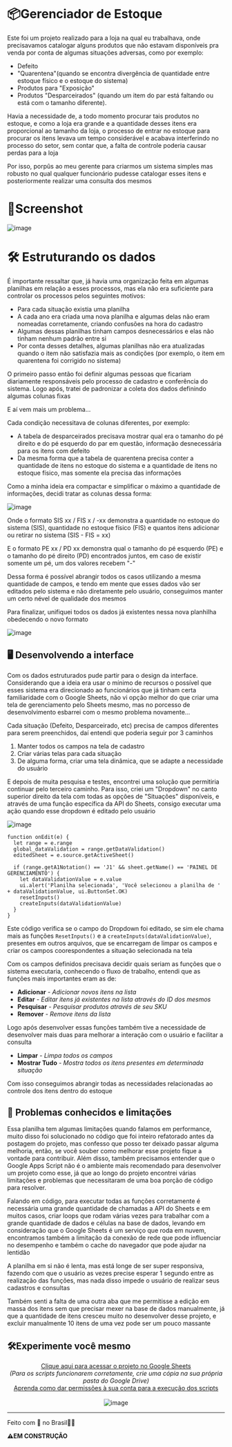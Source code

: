 # 📦Gerenciador de Estoque

Este foi um projeto realizado para a loja na qual eu trabalhava, onde precisavamos catalogar alguns produtos que não estavam disponíveis pra venda por conta de algumas situações adversas, como por exemplo: 

- Defeito
- "Quarentena"(quando se encontra divergência de quantidade entre estoque físico e o estoque do sistema)
- Produtos para "Exposição"
- Produtos "Desparceirados" (quando um item do par está faltando ou está com o tamanho diferente).

Havia a necessidade de, a todo momento procurar tais produtos no estoque, e como a loja era grande e a quantidade desses itens era proporcional ao tamanho da loja, o processo de entrar no estoque para procurar os itens levava um tempo considerável e acabava interferindo no processo do setor, sem contar que, a falta de controle poderia causar perdas para a loja

Por isso, porpûs ao meu gerente para criarmos um sistema simples mas robusto no qual qualquer funcionário pudesse catalogar esses itens e posteriormente realizar uma consulta dos mesmos

# 📸Screenshot
![image](https://github.com/gudaoliveira/NIKE_gerenciador_de_estoque/assets/20359615/52318e39-b54c-4f11-bbb1-757985d67bed)

# 🛠️ Estruturando os dados

É importante ressaltar que, já havia uma organização feita em algumas planilhas em relação a esses processos, mas ela não era suficiente para controlar os processos pelos seguintes motivos:

- Para cada situação existia uma planilha
- A cada ano era criada uma nova planilha e algumas delas não eram nomeadas corretamente, criando confusões na hora do cadastro
- Algumas dessas planilhas tinham campos desnecessários e elas não tinham nenhum padrão entre si
- Por conta desses detalhes, algumas planilhas não era atualizadas quando o item não satisfazia mais as condições (por exemplo, o item em quarentena foi corrigido no sistema)

O primeiro passo então foi definir algumas pessoas que ficariam diariamente responsáveis pelo processo de cadastro e conferência do sistema. Logo após, tratei de padronizar a coleta dos dados definindo algumas colunas fixas

E aí vem mais um problema...

Cada condição necessitava de colunas diferentes, por exemplo:

- A tabela de desparceirados precisava mostrar qual era o tamanho do pé direito e do pé esquerdo do par em questão, informação desnecessária para os itens com defeito
- Da mesma forma que a tabela de quarentena precisa conter a quantidade de itens no estoque do sistema e a quantidade de itens no estoque físico, mas somente ela precisa das informações

Como a minha ideia era compactar e simplificar o máximo a quantidade de informações, decidi tratar as colunas dessa forma:

![image](https://github.com/gudaoliveira/NIKE_gerenciador_de_estoque/assets/20359615/ee7387ad-4525-4d93-8b73-3847da7fa2df)

Onde o formato SIS xx / FIS x / -xx demonstra a quantidade no estoque do sistema (SIS), quantidade no estoque físico (FIS) e quantos itens adicionar ou retirar no sistema (SIS - FIS = xx)

E o formato PE xx / PD xx demonstra qual o tamanho do pé esquerdo (PE) e o tamanho do pé direito (PD) encontrados juntos, em caso de existir somente um pé, um dos valores recebem "-"

Dessa forma é possível abrangir todos os casos utilizando a mesma quantidade de campos, e tendo em mente que esses dados vão ser editados pelo sistema e não diretamente pelo usuário, conseguimos manter um certo nével de qualidade dos mesmos

Para finalizar, unifiquei todos os dados já existentes nessa nova planhilha obedecendo o novo formato

![image](https://github.com/gudaoliveira/NIKE_gerenciador_de_estoque/assets/20359615/3e4adc9e-5d3d-451b-8f84-f71cf8225706)

## 🖥️ Desenvolvendo a interface

Com os dados estruturados pude partir para o design da interface. Considerando que a ideia era usar o mínimo de recursos o possível que esses sistema era direcionado ao funcionários que já tinham certa familiaridade com o Google Sheets, não vi opção melhor do que criar uma tela de gerenciamento pelo Sheets mesmo, mas no porcesso de desenvolvimento esbarrei com o mesmo problema novamente...

Cada situação (Defeito, Desparceirado, etc) precisa de campos diferentes para serem preenchidos, daí entendi que poderia seguir por 3 caminhos

1. Manter todos os campos na tela de cadastro
2. Criar várias telas para cada situação
3. De alguma forma, criar uma tela dinâmica, que se adapte a necessidade do usuário

E depois de muita pesquisa e testes, encontrei uma solução que permitiria continuar pelo terceiro caminho. Para isso, criei um "Dropdown" no canto superior direito da tela com todas as opções de "Situações" disponíveis, e através de uma função específica da API do Sheets, consigo executar uma ação quando esse dropdown é editado pelo usuário

![image](https://github.com/gudaoliveira/NIKE_gerenciador_de_estoque/assets/20359615/0e8b30c2-c84c-4d51-853c-d967187e0e03)

```
function onEdit(e) {
  let range = e.range
  global_dataValidation = range.getDataValidation()
  editedSheet = e.source.getActiveSheet()

  if (range.getA1Notation() == 'J1' && sheet.getName() == 'PAINEL DE GERENCIAMENTO') {
    let dataValidationValue = e.value
    ui.alert('Planilha selecionada', 'Você selecionou a planilha de ' + dataValidationValue, ui.ButtonSet.OK)
    resetInputs()
    createInputs(dataValidationValue)
  }
}
```
Este código verifica se o campo do Dropdown foi editado, se sim ele chama mais  as funções `ResetInputs()` e a `createInputs(dataValidationValue)`, presentes em outros arquivos, que se encarregam de limpar os campos e criar os campos coorespondentes a situação selecionada na tela

Com os campos definidos precisava decidir quais seriam as funções que o sistema executaria, conhecendo o fluxo de trabalho, entendi que as funções mais importantes eram as de:
- **Adicionar** - _Adicionar novos itens na lista_
- **Editar** - _Editar itens já existentes na lista através do ID dos mesmos_
- **Pesquisar** - _Pesquisar produtos através de seu SKU_
- **Remover** - _Remove itens da lista_

Logo após desenvolver essas funções também tive a necessidade de desenvolver mais duas para melhorar a interação com o usuário e facilitar a consulta 
- **Limpar** - _Limpa todos os campos_
- **Mostrar Tudo** - _Mostra todos os itens presentes em determinada situação_

Com isso conseguimos abrangir todas as necessidades relacionadas ao controle dos itens dentro do estoque

## 🧐 Problemas conhecidos e limitações

Essa planilha tem algumas limitações quando falamos em performance, muito disso foi solucionado no código que foi inteiro refatorado antes da postagem do projeto, mas confesso que posso ter deixado passar alguma melhoria, então, se você souber como melhorar esse projeto fique a vontade para contribuir. Além disso, também precisamos entender que o Google Apps Script não é o ambiente mais recomendado para desenvolver um projeto como esse, já que ao longo do projeto encontrei várias limitações e problemas que necessitaram de uma boa porção de código para resolver.

Falando em código, para executar todas as funções corretamente é necessária uma grande quantidade de chamadas a API do Sheets e em muitos casos, criar loops que rodam várias vezes para trabalhar com a grande quantidade de dados e células na base de dados, levando em consideração que o Google Sheets é um serviço que roda em nuvem, encontramos também a limitação da conexão de rede que pode influenciar no desempenho e também o cache do navegador que pode ajudar na lentidão

A planilha em si não é lenta, mas está longe de ser super responsiva, fazendo com que o usuário as vezes precise esperar 1 segundo entre as realização das funções, mas nada disso impede o usuário de realizar seus cadastros e consultas

Também senti a falta de uma outra aba que me permitisse a edição em massa dos itens sem que precisar mexer na base de dados manualmente, já que a quantidade de itens cresceu muito no desenvolver desse projeto, e excluir manualmente 10 itens de uma vez pode ser um pouco massante


## 🛠️Experimente você mesmo
<div align="center">
  
[Clique aqui para acessar o projeto no Google Sheets](https://docs.google.com/spreadsheets/d/180YB38AWMHU1UvC-O69aQ4tuOOajVpKKj_f7VhdpTDM/edit?usp=sharing)
<br>
_(Para os scripts funcionarem corretamente, crie uma cópia na sua própria pasta do Google Drive)_
<br>
[Aprenda como dar permissões à sua conta para a execução dos scripts](https://github.com/gudaoliveira/apps_scripts_permissions)
<br><br>
![image](https://github.com/gudaoliveira/gerenciador-de-reposicao-de-calcados/assets/20359615/d41ce9c7-c406-4b07-a196-c7611faa3ec1)</div>

---

Feito com 💞 no Brasil💚💛

**⚠️EM CONSTRUÇÃO**

